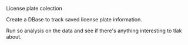 License plate colection

Create a DBase to track saved license plate information.

Run so analysis on the data and see if there's anything interesting to tlak about.